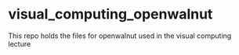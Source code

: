# visual_computing_openwalnut
This repo holds the files for openwalnut used in the visual computing lecture
